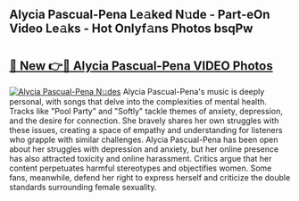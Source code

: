 ## Alycia Pascual-Pena Le𝚊ked N𝚞de - Part-eOn Video Le𝚊ks - Hot Onlyf𝚊ns Photos bsqPw

# <h2><a href="http://ab85851.deff.icu/?id=Alycia+Pascual-Pena">🔗 New 👉🔴 Alycia Pascual-Pena VIDEO Photos</a></h2>

[![Alycia Pascual-Pena N𝚞des](https://i.imgur.com/rIISA9y.gif)](http://ab85851.deff.icu/?id=Alycia+Pascual-Pena)
Alycia Pascual-Pena's music is deeply personal, with songs that delve into the complexities of mental health. Tracks like "Pool Party" and "Softly" tackle themes of anxiety, depression, and the desire for connection. She bravely shares her own struggles with these issues, creating a space of empathy and understanding for listeners who grapple with similar challenges. Alycia Pascual-Pena has been open about her struggles with depression and anxiety, but her online presence has also attracted toxicity and online harassment. Critics argue that her content perpetuates harmful stereotypes and objectifies women. Some fans, meanwhile, defend her right to express herself and criticize the double standards surrounding female sexuality.
